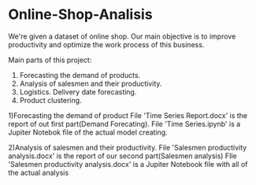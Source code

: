 # Online-Shop-Analisis
We're given a dataset of online shop. Our main objective is to improve productivity and optimize the work process of this business.

Main parts of this project:

1) Forecasting the demand of products.
2) Analysis of salesmen and their productivity.
3) Logistics. Delivery date forecasting.
4) Product clustering.

1)Forecasting the demand of product
File 'Time Series Report.docx' is the report of out first part(Demand Forecating). 
File 'Time Series.ipynb' is a Jupiter Notebok file of the actual model creating.

2)Analysis of salesmen and their productivity.
File 'Salesmen productivity analysis.docx' is the report of our second part(Salesmen analysis)
FIle 'Salesmen productivity analysis.docx' is a Jupiter Notebook file with all of the actual analysis

